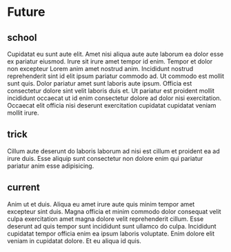 # Future

## school

Cupidatat eu sunt aute elit. Amet nisi aliqua aute aute laborum ea dolor esse ex pariatur eiusmod. Irure sit irure amet tempor id enim. Tempor et dolor non excepteur Lorem anim amet nostrud anim. Incididunt nostrud reprehenderit sint id elit ipsum pariatur commodo ad. Ut commodo est mollit sunt quis. Dolor pariatur amet sunt laboris aute ipsum. Officia est consectetur dolore sint velit laboris duis et. Ut pariatur est proident mollit incididunt occaecat ut id enim consectetur dolore ad dolor nisi exercitation. Occaecat elit officia nisi deserunt exercitation cupidatat cupidatat veniam mollit irure.

## trick

Cillum aute deserunt do laboris laborum ad nisi est cillum et proident ea ad irure duis. Esse aliquip sunt consectetur non dolore enim qui pariatur pariatur anim esse adipisicing.

## current

Anim ut et duis. Aliqua eu amet irure aute quis minim tempor amet excepteur sint duis. Magna officia et minim commodo dolor consequat velit culpa exercitation amet magna dolore velit reprehenderit cillum. Esse deserunt ad quis tempor sunt incididunt sunt ullamco do culpa. Incididunt cupidatat tempor officia enim ea ipsum laboris voluptate. Enim dolore elit veniam in cupidatat dolore. Et eu aliqua id quis.